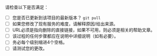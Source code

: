 
请检查以下是否满足：

- [ ] 您是否已更新到该项目的最新版本？ `git pull`
- [ ] 如果您修改了现有服务的难度，请解释原因/给出来源。
- [ ] URL必须是指向删除的直接链接，如果不可用，则必须是相关的帮助文章。
- [ ] 该过程的任何步骤都应在说明中详细说明（如有必要）。
- [ ] 务必每个级别缩进4个空格。
- [ ] 请测试您的更改。
